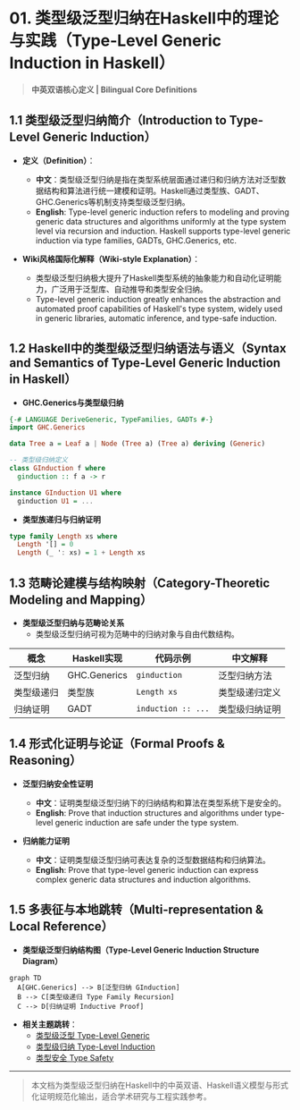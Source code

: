 # 01. 类型级泛型归纳在Haskell中的理论与实践（Type-Level Generic Induction in Haskell）

> **中英双语核心定义 | Bilingual Core Definitions**

## 1.1 类型级泛型归纳简介（Introduction to Type-Level Generic Induction）

- **定义（Definition）**：
  - **中文**：类型级泛型归纳是指在类型系统层面通过递归和归纳方法对泛型数据结构和算法进行统一建模和证明。Haskell通过类型族、GADT、GHC.Generics等机制支持类型级泛型归纳。
  - **English**: Type-level generic induction refers to modeling and proving generic data structures and algorithms uniformly at the type system level via recursion and induction. Haskell supports type-level generic induction via type families, GADTs, GHC.Generics, etc.

- **Wiki风格国际化解释（Wiki-style Explanation）**：
  - 类型级泛型归纳极大提升了Haskell类型系统的抽象能力和自动化证明能力，广泛用于泛型库、自动推导和类型安全归纳。
  - Type-level generic induction greatly enhances the abstraction and automated proof capabilities of Haskell's type system, widely used in generic libraries, automatic inference, and type-safe induction.

## 1.2 Haskell中的类型级泛型归纳语法与语义（Syntax and Semantics of Type-Level Generic Induction in Haskell）

- **GHC.Generics与类型级归纳**

```haskell
{-# LANGUAGE DeriveGeneric, TypeFamilies, GADTs #-}
import GHC.Generics

data Tree a = Leaf a | Node (Tree a) (Tree a) deriving (Generic)

-- 类型级归纳定义
class GInduction f where
  ginduction :: f a -> r

instance GInduction U1 where
  ginduction U1 = ...
```

- **类型族递归与归纳证明**

```haskell
type family Length xs where
  Length '[] = 0
  Length (_ ': xs) = 1 + Length xs
```

## 1.3 范畴论建模与结构映射（Category-Theoretic Modeling and Mapping）

- **类型级泛型归纳与范畴论关系**
  - 类型级泛型归纳可视为范畴中的归纳对象与自由代数结构。

| 概念 | Haskell实现 | 代码示例 | 中文解释 |
|------|-------------|----------|----------|
| 泛型归纳 | GHC.Generics | `ginduction` | 泛型归纳方法 |
| 类型级递归 | 类型族 | `Length xs` | 类型级递归定义 |
| 归纳证明 | GADT | `induction :: ...` | 类型级归纳证明 |

## 1.4 形式化证明与论证（Formal Proofs & Reasoning）

- **泛型归纳安全性证明**
  - **中文**：证明类型级泛型归纳下的归纳结构和算法在类型系统下是安全的。
  - **English**: Prove that induction structures and algorithms under type-level generic induction are safe under the type system.

- **归纳能力证明**
  - **中文**：证明类型级泛型归纳可表达复杂的泛型数据结构和归纳算法。
  - **English**: Prove that type-level generic induction can express complex generic data structures and induction algorithms.

## 1.5 多表征与本地跳转（Multi-representation & Local Reference）

- **类型级泛型归纳结构图（Type-Level Generic Induction Structure Diagram）**

```mermaid
graph TD
  A[GHC.Generics] --> B[泛型归纳 GInduction]
  B --> C[类型级递归 Type Family Recursion]
  C --> D[归纳证明 Inductive Proof]
```

- **相关主题跳转**：
  - [类型级泛型 Type-Level Generic](../24-Type-Level-Generic/01-Type-Level-Generic-in-Haskell.md)
  - [类型级归纳 Type-Level Induction](../23-Type-Level-Induction/01-Type-Level-Induction-in-Haskell.md)
  - [类型安全 Type Safety](../14-Type-Safety/01-Type-Safety-in-Haskell.md)

---

> 本文档为类型级泛型归纳在Haskell中的中英双语、Haskell语义模型与形式化证明规范化输出，适合学术研究与工程实践参考。
